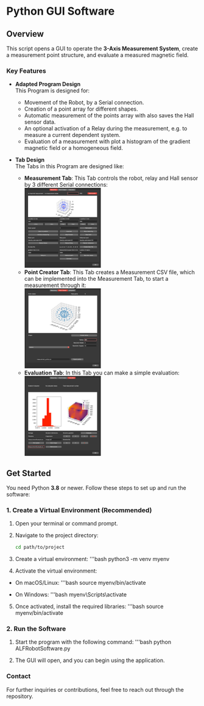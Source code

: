 # Python GUI Software

## Overview

This script opens a GUI to operate the **3-Axis Measurement System**, create a measurement point structure, and evaluate a measured magnetic field.

### Key Features
- **Adapted Program Design**  
  This Program is designed for:
  - Movement of the Robot, by a Serial connection.
  - Creation of a point array for different shapes.
  - Automatic measurement of the points array with also saves the Hall sensor data.
  - An optional activation of a Relay during the measurement, e.g. to measure a current dependent system.
  - Evaluation of a measurement with plot a histogram of the gradient magnetic field or a homogeneous field.

- **Tab Design**  
  The Tabs in this Program are designed like:
  - **Measurement Tab**: This Tab controls the robot, relay and Hall sensor by 3 different Serial connections:  
    <img src="Screenshots/measurementImage.png" width="200">  
  - **Point Creator Tab**: This Tab creates a Measurement CSV file, which can be implemented into the Measurement Tab, to start a measurement through it:  
    <img src="Screenshots/pointCreatorImage.png" width="200">  
  - **Evaluation Tab**: In this Tab you can make a simple evaluation:  
    <img src="Screenshots/evaluationImage.png" width="200">  

## Get Started

You need Python **3.8** or newer. Follow these steps to set up and run the software:

### 1. Create a Virtual Environment (Recommended)

1. Open your terminal or command prompt.
2. Navigate to the project directory:
   ```bash
   cd path/to/project

3. Create a virtual environment:
  '''bash
  python3 -m venv myenv

4. Activate the virtual environment:
 - On macOS/Linux:
    '''bash
    source myenv/bin/activate

- On Windows:
    '''bash
    myenv\Scripts\activate

5. Once activated, install the required libraries:
  '''bash
  source myenv/bin/activate

### 2. Run the Software
1. Start the program with the following command:
  '''bash
  python ALFRobotSoftware.py

2. The GUI will open, and you can begin using the application.

### Contact
For further inquiries or contributions, feel free to reach out through the repository. 
